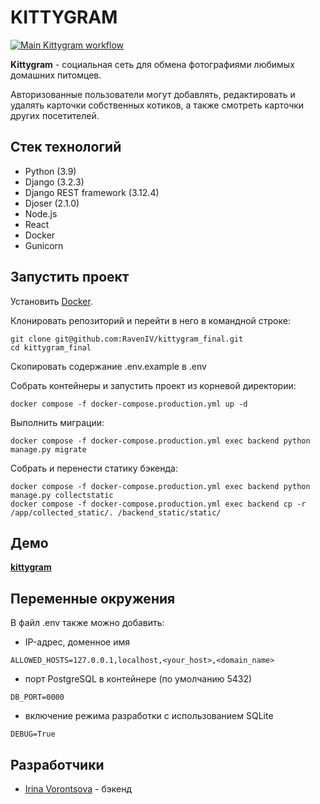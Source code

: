 # KITTYGRAM

[![Main Kittygram workflow](https://github.com/RavenIV/kittygram_final/actions/workflows/main.yml/badge.svg)](https://github.com/RavenIV/kittygram_final/actions/workflows/main.yml)


**Kittygram** - cоциальная сеть для обмена фотографиями любимых домашних питомцев. 

Авторизованные пользователи могут добавлять, редактировать и удалять карточки собственных котиков,
а также смотреть карточки других посетителей.


## Стек технологий


* Python (3.9)
* Django (3.2.3)
* Django REST framework (3.12.4)
* Djoser (2.1.0)
* Node.js
* React
* Docker
* Gunicorn


## Запустить проект


Установить [Docker](https://www.docker.com/).

Клонировать репозиторий и перейти в него в командной строке:

```
git clone git@github.com:RavenIV/kittygram_final.git
cd kittygram_final
```

Скопировать содержание .env.example в .env

Собрать контейнеры и запустить проект из корневой директории:

```
docker compose -f docker-compose.production.yml up -d
```

Выполнить миграции:

```
docker compose -f docker-compose.production.yml exec backend python manage.py migrate
```

Собрать и перенести статику бэкенда:

```
docker compose -f docker-compose.production.yml exec backend python manage.py collectstatic
docker compose -f docker-compose.production.yml exec backend cp -r /app/collected_static/. /backend_static/static/
```

## Демо

[**kittygram**](https://kittygram-iv.sytes.net/)


## Переменные окружения



В файл .env также можно добавить:

* IP-адрес, доменное имя

```
ALLOWED_HOSTS=127.0.0.1,localhost,<your_host>,<domain_name>
```

* порт PostgreSQL в контейнере (по умолчанию 5432)

```
DB_PORT=0000
``` 

* включение режима разработки с использованием SQLite

```
DEBUG=True
``` 


## Разработчики


* [Irina Vorontsova](https://github.com/RavenIV) - бэкенд
